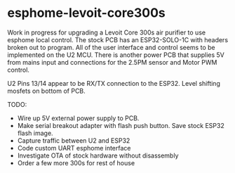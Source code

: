 # esphome-levoit-core300s
Work in progress for upgrading a Levoit Core 300s air purifier to use esphome local control.  The stock PCB has an ESP32-SOLO-1C with headers broken out to program.  All of the user interface and control seems to be implemented on the U2 MCU.  There is another power PCB that supplies 5V from mains input and connections for the 2.5PM sensor and Motor PWM control.

U2 Pins 13/14 appear to be RX/TX connection to the ESP32.  Level shifting mosfets on bottom of PCB.

TODO:

- Wire up 5V external power supply to PCB.
- Make serial breakout adapter with flash push button.  Save stock ESP32 flash image.
- Capture traffic between U2 and ESP32
- Code custom UART esphome interface 
- Investigate OTA of stock hardware without disassembly
- Order a few more 300s for rest of house
